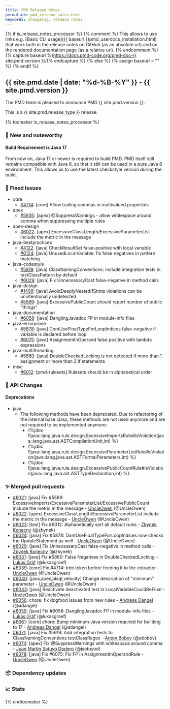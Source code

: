 ```yaml
---
title: PMD Release Notes
permalink: pmd_release_notes.html
keywords: changelog, release notes
---
```


{% if is_release_notes_processor %}
{% comment %}
This allows to use links e.g. [Basic CLI usage]({{ baseurl }}pmd_userdocs_installation.html) that work both
in the release notes on GitHub (as an absolute url) and on the rendered documentation page (as a relative url).
{% endcomment %}
{% capture baseurl %}https://docs.pmd-code.org/pmd-doc-{{ site.pmd.version }}/{% endcapture %}
{% else %}
{% assign baseurl = "" %}
{% endif %}

## {{ site.pmd.date | date: "%d-%B-%Y" }} - {{ site.pmd.version }}

The PMD team is pleased to announce PMD {{ site.pmd.version }}.

This is a {{ site.pmd.release_type }} release.

{% tocmaker is_release_notes_processor %}

### 🚀 New and noteworthy

#### Build Requirement is Java 17
From now on, Java 17 or newer is required to build PMD. PMD itself still remains compatible with Java 8,
so that it still can be used in a pure Java 8 environment. This allows us to use the latest
checkstyle version during the build.

### 🐛 Fixed Issues
* core
  * [#4714](https://github.com/pmd/pmd/issues/4714): \[core] Allow trailing commas in multivalued properties
* apex
  * [#5935](https://github.com/pmd/pmd/issues/5935): \[apex] @<!-- -->SuppressWarnings - allow whitespace around comma when suppressing multiple rules
* apex-design
  * [#6022](https://github.com/pmd/pmd/issues/6022): \[apex] ExcessiveClassLength/ExcessiveParameterList include the metric in the message
* java-bestpractices
  * [#4122](https://github.com/pmd/pmd/issues/4122): \[java] CheckResultSet false-positive with local variable
  * [#6124](https://github.com/pmd/pmd/issues/6124): \[java] UnusedLocalVariable: fix false negatives in pattern matching
* java-codestyle
  * [#5919](https://github.com/pmd/pmd/issues/5919): \[java] ClassNamingConventions: Include integration tests in testClassPattern by default
  * [#6029](https://github.com/pmd/pmd/issues/6029): \[java] Fix UnnecessaryCast false-negative in method calls
* java-design
  * [#1499](https://github.com/pmd/pmd/issues/1499): \[java] AvoidDeeplyNestedIfStmts violations can be unintentionally undetected
  * [#5569](https://github.com/pmd/pmd/issues/5569): \[java] ExcessivePublicCount should report number of public "things"
* java-documentation
  * [#6058](https://github.com/pmd/pmd/issues/6058): \[java] DanglingJavadoc FP in module-info files
* java-errorprone
  * [#5878](https://github.com/pmd/pmd/issues/5878): \[java] DontUseFloatTypeForLoopIndices false-negative if variable is declared before loop
  * [#6075](https://github.com/pmd/pmd/issues/6075): \[java] AssignmentInOperand false positive with lambda expressions
* java-multithreading
  * [#5880](https://github.com/pmd/pmd/issues/5880): \[java] DoubleCheckedLocking is not detected if more than 1 assignment or more than 2 if statements
* misc
  * [#6012](https://github.com/pmd/pmd/issues/6012): \[pmd-rulesets] Rulesets should be in alphabetical order

### 🚨 API Changes

#### Deprecations
* java
  * The following methods have been deprecated. Due to refactoring of the internal base class, these methods are not
    used anymore and are not required to be implemented anymore:
    * {%jdoc !!java::lang.java.rule.design.ExcessiveImportsRule#isViolation(java::lang.java.ast.ASTCompilationUnit,int) %}
    * {%jdoc !!java::lang.java.rule.design.ExcessiveParameterListRule#isViolation(java::lang.java.ast.ASTFormalParameters,int) %}
    * {%jdoc !!java::lang.java.rule.design.ExcessivePublicCountRule#isViolation(java::lang.java.ast.ASTTypeDeclaration,int) %}

### ✨ Merged pull requests
<!-- content will be automatically generated, see /do-release.sh -->
* [#6021](https://github.com/pmd/pmd/pull/6021): \[java] Fix #5569: ExcessiveImports/ExcessiveParameterList/ExcessivePublicCount include the metric in the message - [UncleOwen](https://github.com/UncleOwen) (@UncleOwen)
* [#6022](https://github.com/pmd/pmd/pull/6022): \[apex] ExcessiveClassLength/ExcessiveParameterList include the metric in the message - [UncleOwen](https://github.com/UncleOwen) (@UncleOwen)
* [#6023](https://github.com/pmd/pmd/pull/6023): \[test] Fix #6012: Alphabetically sort all default rules - [Zbynek Konecny](https://github.com/zbynek) (@zbynek)
* [#6024](https://github.com/pmd/pmd/pull/6024): \[java] Fix #5878: DontUseFloatTypeForLoopIndices now checks the UpdateStatement as well - [UncleOwen](https://github.com/UncleOwen) (@UncleOwen)
* [#6029](https://github.com/pmd/pmd/pull/6029): \[java] Fix UnnecessaryCast false-negative in method calls - [Zbynek Konecny](https://github.com/zbynek) (@zbynek)
* [#6031](https://github.com/pmd/pmd/pull/6031): \[java] Fix #5880: False Negatives in DoubleCheckedLocking - [Lukas Gräf](https://github.com/lukasgraef) (@lukasgraef)
* [#6039](https://github.com/pmd/pmd/pull/6039): \[core] Fix #4714: trim token before feeding it to the extractor - [UncleOwen](https://github.com/UncleOwen) (@UncleOwen)
* [#6040](https://github.com/pmd/pmd/pull/6040): \[java,apex,plsql,velocity] Change description of "minimum" parameter - [UncleOwen](https://github.com/UncleOwen) (@UncleOwen)
* [#6043](https://github.com/pmd/pmd/pull/6043): \[java] Reactivate deactivated test in LocalVariableCouldBeFinal - [UncleOwen](https://github.com/UncleOwen) (@UncleOwen)
* [#6056](https://github.com/pmd/pmd/pull/6056): chore: fix dogfood issues from new rules - [Andreas Dangel](https://github.com/adangel) (@adangel)
* [#6059](https://github.com/pmd/pmd/pull/6059): \[java] Fix #6058: DanglingJavadoc FP in module-info files - [Lukas Gräf](https://github.com/lukasgraef) (@lukasgraef)
* [#6061](https://github.com/pmd/pmd/pull/6061): \[core] chore: Bump minimum Java version required for building to 17 - [Andreas Dangel](https://github.com/adangel) (@adangel)
* [#6071](https://github.com/pmd/pmd/pull/6071): \[java] Fix #5919: Add integration tests to ClassNamingConventions testClassRegex - [Anton Bobov](https://github.com/abobov) (@abobov)
* [#6074](https://github.com/pmd/pmd/pull/6074): \[apex] Fix @<!-- -->SuppressWarnings with whitespace around comma - [Juan Martín Sotuyo Dodero](https://github.com/jsotuyod) (@jsotuyod)
* [#6078](https://github.com/pmd/pmd/pull/6078): \[java] Fix #6075: Fix FP in AssignmentInOperandRule - [UncleOwen](https://github.com/UncleOwen) (@UncleOwen)

### 📦 Dependency updates
<!-- content will be automatically generated, see /do-release.sh -->

### 📈 Stats
<!-- content will be automatically generated, see /do-release.sh -->

{% endtocmaker %}

